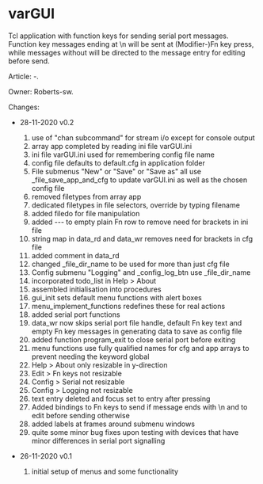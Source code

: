 # varGUI
Tcl application with function keys for sending serial port messages.
Function key messages ending at \n will be sent at (Modifier-)Fn key press,
while messages without will be directed to the message entry for editing
before send.

Article: -. 

Owner: Roberts-sw.

Changes:
- 28-11-2020 v0.2
  1. use of "chan subcommand" for stream i/o except for console output
  1. array app completed by reading ini file varGUI.ini
  1. ini file varGUI.ini used for remembering config file name
  1. config file defaults to default.cfg in application folder
  1. File submenus "New" or "Save" or "Save as" all use _file_save_app_and_cfg
     to update varGUI.ini as well as the chosen config file
  1. removed filetypes from array app
  1. dedicated filetypes in file selectors, override by typing filename
  1. added filedo for file manipulation
  1. added --- to empty plain Fn row to remove need for brackets in ini file
  1. string map in data_rd and data_wr removes need for brackets in cfg file
  1. added comment in data_rd
  1. changed _file_dir_name to be used for more than just cfg file
  1. Config submenu "Logging" and _config_log_btn use _file_dir_name
  1. incorporated todo_list in Help > About
  1. assembled initialisation into procedures
  1. gui_init sets default menu functions with alert boxes
  1. menu_implement_functions redefines these for real actions
  1. added serial port functions
  1. data_wr now skips serial port file handle, default Fn key text and
     empty Fn key messages in generating data to save as config file
  1. added function program_exit to close serial port before exiting
  1. menu functions use fully qualified names for cfg and app arrays to
     prevent needing the keyword global
  1. Help > About only resizable in y-direction
  1. Edit > Fn keys not resizable
  1. Config > Serial not resizable
  1. Config > Logging not resizable
  1. text entry deleted and focus set to entry after pressing <Return>
  1. Added bindings to Fn keys to send if message ends with \n and to
     edit before sending otherwise
  1. added labels at frames around submenu windows
  1. quite some minor bug fixes upon testing with devices that have minor
     differences in serial port signalling

- 26-11-2020 v0.1
  1. initial setup of menus and some functionality